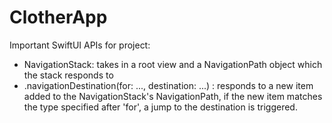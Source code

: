 # ClotherApp

Important SwiftUI APIs for project:
- NavigationStack: takes in a root view and a NavigationPath object which the stack responds to
- .navigationDestination(for: ..., destination: ...) : responds to a new item added to the NavigationStack's NavigationPath, if the new item matches the type specified after 'for', a jump to the destination is triggered.
